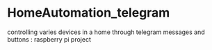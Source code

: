 # HomeAutomation_telegram
controlling varies devices in a home through telegram messages and buttons : raspberry pi project
